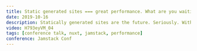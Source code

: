 ```yaml
---
title: Static generated sites === great performance. What are you waiting for?
date: 2019-10-16
description: Statically generated sites are the future. Seriously. With frameworks like Nuxt we can build really cool sites that look and feel like a single page application but are actually static generated. That means no need for a server but most importantly performance is amazing. Everything is generated at build time.
video: H793eyVM_04
tags: [conference talk, nuxt, jamstack, performance]
conference: Jamstack Conf
---
```

